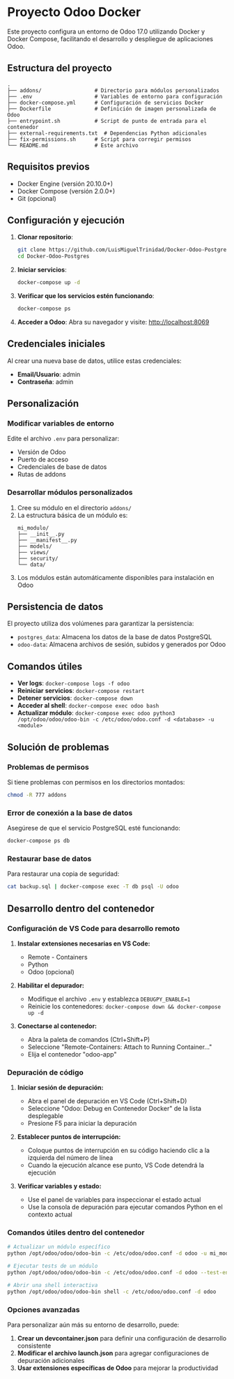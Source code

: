 # Proyecto Odoo Docker

Este proyecto configura un entorno de Odoo 17.0 utilizando Docker y Docker Compose, facilitando el desarrollo y despliegue de aplicaciones Odoo.

## Estructura del proyecto

```
.
├── addons/                 # Directorio para módulos personalizados
├── .env                    # Variables de entorno para configuración
├── docker-compose.yml      # Configuración de servicios Docker
├── Dockerfile              # Definición de imagen personalizada de Odoo
├── entrypoint.sh           # Script de punto de entrada para el contenedor
├── external-requirements.txt  # Dependencias Python adicionales
├── fix-permissions.sh      # Script para corregir permisos
└── README.md               # Este archivo
```

## Requisitos previos

- Docker Engine (versión 20.10.0+)
- Docker Compose (versión 2.0.0+)
- Git (opcional)

## Configuración y ejecución

1. **Clonar repositorio**:
   ```bash
   git clone https://github.com/LuisMiguelTrinidad/Docker-Odoo-Postgres.git
   cd Docker-Odoo-Postgres
   ```

2. **Iniciar servicios**:
   ```bash
   docker-compose up -d
   ```

3. **Verificar que los servicios estén funcionando**:
   ```bash
   docker-compose ps
   ```

4. **Acceder a Odoo**:
   Abra su navegador y visite: [http://localhost:8069](http://localhost:8069)

## Credenciales iniciales

Al crear una nueva base de datos, utilice estas credenciales:
- **Email/Usuario**: admin
- **Contraseña**: admin

## Personalización

### Modificar variables de entorno

Edite el archivo `.env` para personalizar:
- Versión de Odoo
- Puerto de acceso
- Credenciales de base de datos
- Rutas de addons

### Desarrollar módulos personalizados

1. Cree su módulo en el directorio `addons/`
2. La estructura básica de un módulo es:
   ```
   mi_modulo/
   ├── __init__.py
   ├── __manifest__.py
   ├── models/
   ├── views/
   ├── security/
   └── data/
   ```
3. Los módulos están automáticamente disponibles para instalación en Odoo

## Persistencia de datos

El proyecto utiliza dos volúmenes para garantizar la persistencia:
- `postgres_data`: Almacena los datos de la base de datos PostgreSQL
- `odoo-data`: Almacena archivos de sesión, subidos y generados por Odoo

## Comandos útiles

- **Ver logs**: `docker-compose logs -f odoo`
- **Reiniciar servicios**: `docker-compose restart`
- **Detener servicios**: `docker-compose down`
- **Acceder al shell**: `docker-compose exec odoo bash`
- **Actualizar módulo**: `docker-compose exec odoo python3 /opt/odoo/odoo/odoo-bin -c /etc/odoo/odoo.conf -d <database> -u <module>`

## Solución de problemas

### Problemas de permisos
Si tiene problemas con permisos en los directorios montados:
```bash
chmod -R 777 addons
```

### Error de conexión a la base de datos
Asegúrese de que el servicio PostgreSQL esté funcionando:
```bash
docker-compose ps db
```

### Restaurar base de datos
Para restaurar una copia de seguridad:
```bash
cat backup.sql | docker-compose exec -T db psql -U odoo
```

## Desarrollo dentro del contenedor

### Configuración de VS Code para desarrollo remoto

1. **Instalar extensiones necesarias en VS Code:**
   - Remote - Containers
   - Python
   - Odoo (opcional)

2. **Habilitar el depurador:**
   - Modifique el archivo `.env` y establezca `DEBUGPY_ENABLE=1`
   - Reinicie los contenedores: `docker-compose down && docker-compose up -d`

3. **Conectarse al contenedor:**
   - Abra la paleta de comandos (Ctrl+Shift+P)
   - Seleccione "Remote-Containers: Attach to Running Container..."
   - Elija el contenedor "odoo-app"

### Depuración de código

1. **Iniciar sesión de depuración:**
   - Abra el panel de depuración en VS Code (Ctrl+Shift+D)
   - Seleccione "Odoo: Debug en Contenedor Docker" de la lista desplegable
   - Presione F5 para iniciar la depuración

2. **Establecer puntos de interrupción:**
   - Coloque puntos de interrupción en su código haciendo clic a la izquierda del número de línea
   - Cuando la ejecución alcance ese punto, VS Code detendrá la ejecución

3. **Verificar variables y estado:**
   - Use el panel de variables para inspeccionar el estado actual
   - Use la consola de depuración para ejecutar comandos Python en el contexto actual

### Comandos útiles dentro del contenedor

```bash
# Actualizar un módulo específico
python /opt/odoo/odoo/odoo-bin -c /etc/odoo/odoo.conf -d odoo -u mi_modulo

# Ejecutar tests de un módulo
python /opt/odoo/odoo/odoo-bin -c /etc/odoo/odoo.conf -d odoo --test-enable --stop-after-init -i mi_modulo

# Abrir una shell interactiva
python /opt/odoo/odoo/odoo-bin shell -c /etc/odoo/odoo.conf -d odoo
```

### Opciones avanzadas

Para personalizar aún más su entorno de desarrollo, puede:

1. **Crear un devcontainer.json** para definir una configuración de desarrollo consistente
2. **Modificar el archivo launch.json** para agregar configuraciones de depuración adicionales
3. **Usar extensiones específicas de Odoo** para mejorar la productividad

